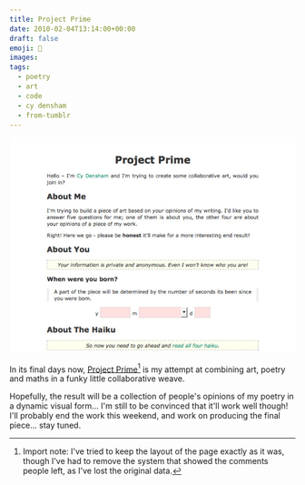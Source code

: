 ```yaml
---
title: Project Prime
date: 2010-02-04T13:14:00+00:00
draft: false
emoji: 📑
images:
tags:
  - poetry
  - art
  - code
  - cy densham
  - from-tumblr
---
```


![A web-based questionaire describing this project/poem, asking people their age, and what they think of the poetry.](questionaire.jpg)

In its final days now, [Project Prime](/standalone/project-prime)[^1] is my attempt at combining art, poetry and maths in a funky little collaborative weave.

Hopefully, the result will be a collection of people's opinions of my poetry in a dynamic visual form… I'm still to be convinced that it'll work well though! I'll probably end the work this weekend, and work on producing the final piece… stay tuned.

[^1]: Import note: I've tried to keep the layout of the page exactly as it was, though I've had to remove the system that showed the comments people left, as I've lost the original data.
